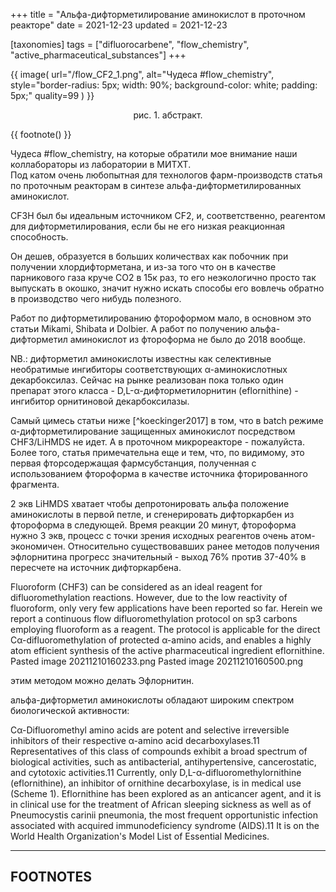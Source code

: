 +++
title = "Альфа-дифторметилирование аминокислот в проточном реакторе"
date = 2021-12-23
updated = 2021-12-23

[taxonomies] 
tags = ["difluorocarbene", "flow_chemistry", "active_pharmaceutical_substances"]
+++

{{ 
  image(
      url="/flow_CF2_1.png", 
      alt="Чудеса #flow_chemistry", 
      style="border-radius: 5px; width: 90%; background-color: white; padding: 5px;"
      quality=99
  )
}}
<p style="text-align: center">рис. 1. абстракт.</p>

{{
  footnote()
}}

Чудеса #flow_chemistry, на которые обратили мое внимание наши коллабораторы из лаборатории в МИТХТ.  
Под катом очень любопытная для технологов фарм-производств статья по проточным реакторам в синтезе альфа-дифторметилированных аминокислот. 

CF3H был бы идеальным источником CF2, и, соответственно, реагентом для дифторметилирования, если бы не его низкая реакционная способность. 

Он дешев, образуется в больших количествах как побочник при получении хлордифторметана, и из-за того что он в качестве парникового газа круче CO2 в 15к раз, то его неэкологично просто так выпускать в окошко, значит нужно искать способы его вовлечь обратно в производство чего нибудь полезного.

<!-- more -->


Работ по дифторметилированию фтороформом мало, в основном это статьи Mikami, Shibata и Dolbier. 
А работ по получению альфа-дифторметил аминокислот из фтороформа не было до 2018 вообще.

NB.: дифторметил аминокислоты известны как селективные необратимые ингибиторы соответствующих α-аминокислотных декарбоксилаз. Сейчас на рынке реализован пока только один препарат этого класса - D,L-α-дифторметилорнитин (eflornithine) - ингибитор орнитиновой декарбоксилазы.

Самый цимесь статьи ниже [^koeckinger2017] в том, что в batch режиме α-дифторметилирование защищенных аминокислот посредством CHF3/LiHMDS не идет. А в проточном микрореакторе - пожалуйста. Более того, статья примечательна еще и тем, что, по видимому, это первая фторсодержащая фармсубстанция, полученная с использованием фтороформа в качестве источника фторированного фрагмента.

2 экв LiHMDS хватает чтобы депротонировать альфа положение аминокислоты в первой петле, и сгенерировать дифторкарбен из фтороформа в следующей. Время реакции 20 минут, фтороформа нужно 3 экв, процесс с точки зрения исходных реагентов очень атом-экономичен. Относительно существовавших ранее методов получения эфлорнитина прогресс значительный - выход 76% против 37-40% в пересчете на источник дифторкарбена.

Fluoroform (CHF3) can be considered as an ideal reagent for difluoromethylation reactions. However, due to the low reactivity of fluoroform, only very few applications have been reported so far. Herein we report a continuous flow difluoromethylation protocol on sp3 carbons employing fluoroform as a reagent. The protocol is applicable for the direct Cα-difluoromethylation of protected α-amino acids, and enables a highly atom efficient synthesis of the active pharmaceutical ingredient eflornithine.
Pasted image 20211210160233.png
Pasted image 20211210160500.png

этим методом можно делать Эфлорнитин.

альфа-дифторметил аминокислоты обладают широким спектром биологической активности:

Cα-Difluoromethyl amino acids are potent and selective irreversible inhibitors of their respective α-amino acid decarboxylases.11 Representatives of this class of compounds exhibit a broad spectrum of biological activities, such as antibacterial, antihypertensive, cancerostatic, and cytotoxic activities.11 Currently, only D,L-α-difluoromethylornithine (eflornithine), an inhibitor of ornithine decarboxylase, is in medical use (Scheme 1). Eflornithine has been explored as an anticancer agent, and it is in clinical use for the treatment of African sleeping sickness as well as of Pneumocystis carinii pneumonia, the most frequent opportunistic infection associated with acquired immunodeficiency syndrome (AIDS).11 It is on the World Health Organization's Model List of Essential Medicines.


---

## FOOTNOTES

[^1]: Köckinger, M., Ciaglia, T., Bersier, M., Hanselmann, P., Gutmann, B., & Kappe, C. O. (2018). Utilization of fluoroform for difluoromethylation in continuous flow: a concise synthesis of α-difluoromethyl-amino acids. Green Chemistry, 20(1), 108–112. [`[DOI]`](https://doi.org/10.1039/C7GC02913F) [`[PDF]`](/literaturec7gc02913f.pdf)


